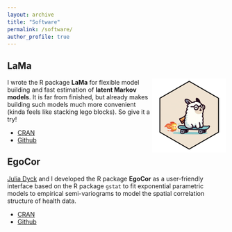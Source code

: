 ```yaml
---
layout: archive
title: "Software"
permalink: /software/
author_profile: true
---
```


## LaMa

<img src ="../images/Logo_LaMa.png" align = "right" width = "170"/>

I wrote the R package **LaMa** for flexible model building and fast estimation of **latent Markov models**. It is far from finished, but already makes building such models much more convenient (kinda feels like stacking lego blocks). So give it a try!

* <a href = "https://cran.r-project.org/web/packages/LaMa/index.html" target = "_blank">CRAN</a>
* <a href = "https://github.com/janoleko/LaMa" target = "_blank">Github</a>

## EgoCor
<a href = "https://www.uni-bielefeld.de/fakultaeten/wirtschaftswissenschaften/lehrbereiche/stats/team/julia-dyck-(m.sc.)/" target="_blank">Julia Dyck</a> and I developed the R package **EgoCor** as a user-friendly interface based on the R package `gstat` to fit exponential parametric models to empirical semi-variograms to model the spatial correlation structure of health data.

* <a href = "https://cran.r-project.org/web/packages/EgoCor/index.html" target="_blank">CRAN</a>
* <a href = "" target = "_blank">Github</a>
